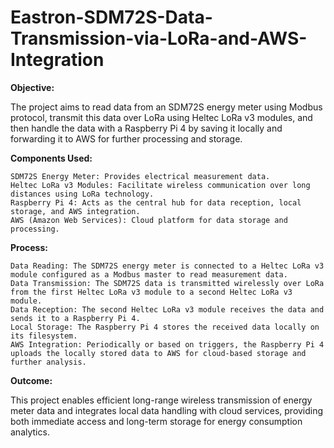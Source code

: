 # Eastron-SDM72S-Data-Transmission-via-LoRa-and-AWS-Integration
**Objective:**

The project aims to read data from an SDM72S energy meter using Modbus protocol, transmit this data over LoRa using Heltec LoRa v3 modules, and then handle the data with a Raspberry Pi 4 by saving it locally and forwarding it to AWS for further processing and storage.

**Components Used:**

    SDM72S Energy Meter: Provides electrical measurement data.
    Heltec LoRa v3 Modules: Facilitate wireless communication over long distances using LoRa technology.
    Raspberry Pi 4: Acts as the central hub for data reception, local storage, and AWS integration.
    AWS (Amazon Web Services): Cloud platform for data storage and processing.

**Process:**

    Data Reading: The SDM72S energy meter is connected to a Heltec LoRa v3 module configured as a Modbus master to read measurement data.
    Data Transmission: The SDM72S data is transmitted wirelessly over LoRa from the first Heltec LoRa v3 module to a second Heltec LoRa v3 module.
    Data Reception: The second Heltec LoRa v3 module receives the data and sends it to a Raspberry Pi 4.
    Local Storage: The Raspberry Pi 4 stores the received data locally on its filesystem.
    AWS Integration: Periodically or based on triggers, the Raspberry Pi 4 uploads the locally stored data to AWS for cloud-based storage and further analysis.

**Outcome:**

This project enables efficient long-range wireless transmission of energy meter data and integrates local data handling with cloud services, providing both immediate access and long-term storage for energy consumption analytics.
